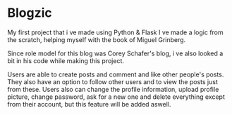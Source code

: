 # Blogzic
My first project that i ve made using Python &amp; Flask
I ve made a logic from the scratch, helping myself with the book of Miguel Grinberg.

Since role model for this blog was Corey Schafer's blog, i ve also looked a bit in his code while making this project.

Users are able to create posts and comment and like other people's posts. They also have an option to follow other users and to view the posts just from these.
Users also can change the profile information, upload profile picture, change password, ask for a new one and delete everything except from their account, but this feature will be added aswell.
